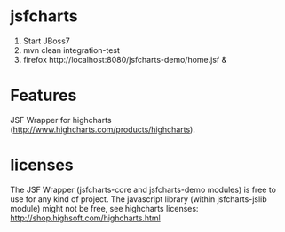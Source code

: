 jsfcharts
=========
1. Start JBoss7
2. mvn clean integration-test
3. firefox http://localhost:8080/jsfcharts-demo/home.jsf &

Features
=========
JSF Wrapper for highcharts (http://www.highcharts.com/products/highcharts).

licenses
=========
The JSF Wrapper (jsfcharts-core and jsfcharts-demo modules) is free to use for any kind of project.
The javascript library (within jsfcharts-jslib module) might not be free, see highcharts licenses: http://shop.highsoft.com/highcharts.html
